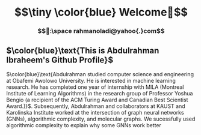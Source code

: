  # $$\tiny \color{blue} Welcome👋$$ 
### $$📧:\space rahmanoladi@yahoo{.}com$$
## $\color{blue}\text{This is Abdulrahman Ibraheem's Github Profile}$  
$\color{blue}\text{Abdulrahman studied computer science and engineering at Obafemi Awolowo University. He is interested in machine learning research. He has completed one year of internship with MILA (Montreal Institute of Learning Algorithms) in the research group of Professor Yoshua Bengio (a recipient of the ACM Turing Award and Canadian Best Scientist Award.)}$. Subsequently, Abdulrahman and collaborators at KAUST and Karolinska Institute worked at the intersection of graph neural networks (GNNs), algorithmic complexity, and  molecular graphs. We sucessfully used algorithmic complexity to explain why some GNNs work better 

  
<!--
**rahmanoladi/rahmanoladi** is a ✨ _special_ ✨ repository because its `README.md` (this file) appears on your GitHub profile.

Here are some ideas to get you started:

- 🔭 I’m currently working on ...
- 🌱 I’m currently learning ...
- 👯 I’m looking to collaborate on ...
- 🤔 I’m looking for help with ...
- 💬 Ask me about ...
- 📫 How to reach me: ...
- 😄 Pronouns: ...
- ⚡ Fun fact: ...
-->
